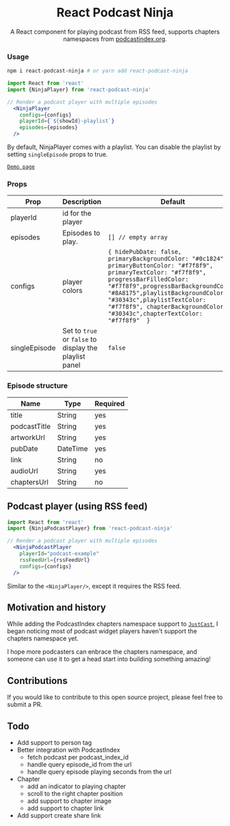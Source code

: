 <h1 align='center'>
  React Podcast Ninja
</h1>

<p align='center'>
  A React component for playing podcast from RSS feed, supports chapters namespaces from <a href="https://podcastindex.org/">podcastindex.org</a>.
</p>

### Usage

```bash
npm i react-podcast-ninja # or yarn add react-podcast-ninja
```


```jsx
import React from 'react'
import {NinjaPlayer} from 'react-podcast-ninja'

// Render a podcast player with multiple episodes
  <NinjaPlayer
    configs={configs}
    playerId={`${showId}-playlist`}
    episodes={episodes}
  />
```

By default, NinjaPlayer comes with a playlist.  You can disable the playlist by setting `singleEpisode` props to true.

[`Demo page`](https://widget.justcast.com/widget?rss=https://podnews.net/rss&primaryBackgroundColor=0c1824&primaryButtonColor=f7f8f9&primaryTextColor=f7f8f9&progressBarFilledColor=f7f8f9&progressBarBackgroundColor=8A8175&playlistBackgroundColor=30343c&playlistTextColor=f7f8f9&chapterBackgroundColor=30343c&chapterTextColor=f7f8f9)

### Props

Prop | Description | Default
---- | ----------- | -------
playerId | id for the player
episodes | Episodes to play. | `[] // empty array`
configs  | player colors | `{ hidePubDate: false, primaryBackgroundColor: "#0c1824", primaryButtonColor: "#f7f8f9", primaryTextColor: "#f7f8f9", progressBarFilledColor: "#f7f8f9",progressBarBackgroundColor: "#8A8175",playlistBackgroundColor: "#30343c",playlistTextColor: "#f7f8f9", chapterBackgroundColor: "#30343c",chapterTextColor:  "#f7f8f9"  }`
singleEpisode | Set to `true` or `false` to display the playlist panel | `false`

### Episode structure

Name | Type | Required
---- | ----------- | -------
title | String  | yes
podcastTitle | String  | yes
artworkUrl | String  | yes
pubDate | DateTime  | yes
link | String  | no
audioUrl | String  | yes
chaptersUrl | String  | no


## Podcast player (using RSS feed)

```jsx
import React from 'react'
import {NinjaPodcastPlayer} from 'react-podcast-ninja'

// Render a podcast player with multiple episodes
  <NinjaPodcastPlayer 
    playerId="podcast-example"
    rssFeedUrl={rssFeedUrl}
    configs={configs}
  />
```

Similar to the `<NinjaPlayer/>`, except it requires the RSS feed.

## Motivation and history
While adding the PodcastIndex chapters namespace support to  [`JustCast`](https://justcast.com), I began noticing most of podcast widget players haven't support the chapters namespace yet.  

I hope more podcasters can enbrace the chapters namespace, and someone can use it to get a head start into building something amazing!

## Contributions
If you would like to contribute to this open source project, please feel free to submit a PR.


## Todo

- Add support to person tag
- Better integration with PodcastIndex
  - fetch podcast per podcast_index_id
  - handle query episode_id from the url
  - handle query episode playing seconds from the url
- Chapter
  - add an indicator to playing chapter
  - scroll to the right chapter position
  - add support to chapter image
  - add support to chapter link
- Add support create share link